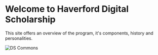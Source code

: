# Welcome to Haverford Digital Scholarship

This site offers an overview of the program, it's components, history and personalities. 

![DS Commons](https://www.haverford.edu/sites/default/files/Office/Library/Harris-Commons.jpg)
